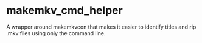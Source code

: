# makemkv_cmd_helper

A wrapper around makemkvcon that makes it easier to identify titles and rip .mkv files using only the command line.
